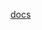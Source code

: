 [docs](http://raw.githubusercontent.com/MikalaiYatsyna/terraform-aws-eks/master/README.md ':include')